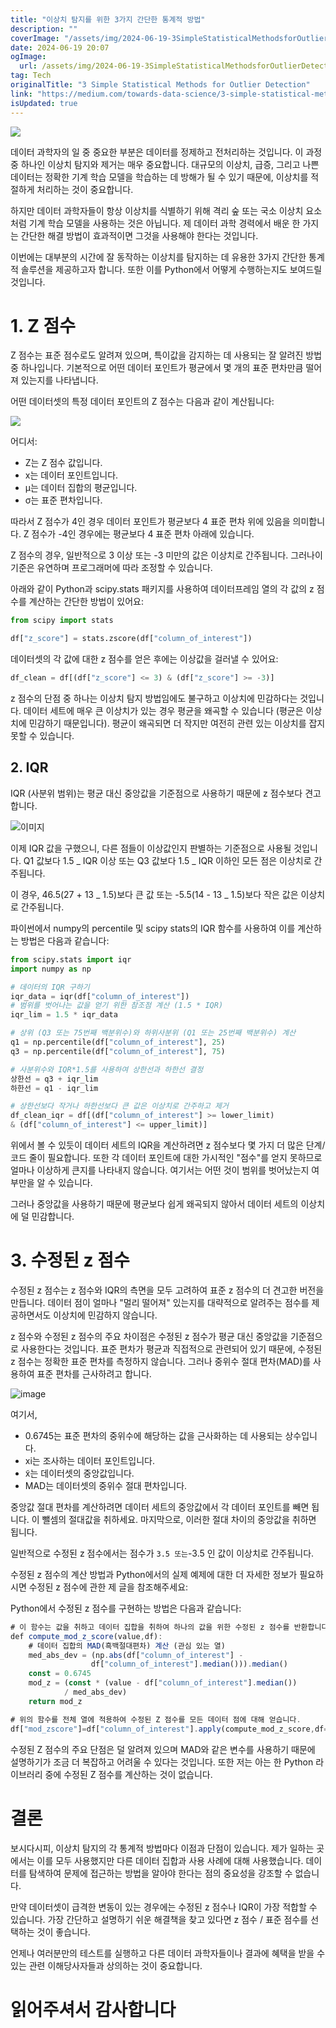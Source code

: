 ```yaml
---
title: "이상치 탐지를 위한 3가지 간단한 통계적 방법"
description: ""
coverImage: "/assets/img/2024-06-19-3SimpleStatisticalMethodsforOutlierDetection_0.png"
date: 2024-06-19 20:07
ogImage:
  url: /assets/img/2024-06-19-3SimpleStatisticalMethodsforOutlierDetection_0.png
tag: Tech
originalTitle: "3 Simple Statistical Methods for Outlier Detection"
link: "https://medium.com/towards-data-science/3-simple-statistical-methods-for-outlier-detection-db762e86cd9d"
isUpdated: true
---
```


<img src="/assets/img/2024-06-19-3SimpleStatisticalMethodsforOutlierDetection_0.png" />

데이터 과학자의 일 중 중요한 부분은 데이터를 정제하고 전처리하는 것입니다. 이 과정 중 하나인 이상치 탐지와 제거는 매우 중요합니다. 대규모의 이상치, 급증, 그리고 나쁜 데이터는 정확한 기계 학습 모델을 학습하는 데 방해가 될 수 있기 때문에, 이상치를 적절하게 처리하는 것이 중요합니다.

하지만 데이터 과학자들이 항상 이상치를 식별하기 위해 격리 숲 또는 국소 이상치 요소처럼 기계 학습 모델을 사용하는 것은 아닙니다. 제 데이터 과학 경력에서 배운 한 가지는 간단한 해결 방법이 효과적이면 그것을 사용해야 한다는 것입니다.

이번에는 대부분의 시간에 잘 동작하는 이상치를 탐지하는 데 유용한 3가지 간단한 통계적 솔루션을 제공하고자 합니다. 또한 이를 Python에서 어떻게 수행하는지도 보여드릴 것입니다.

<!-- cozy-coder - 수평 -->

<ins class="adsbygoogle"
     style="display:block"
     data-ad-client="ca-pub-4877378276818686"
     data-ad-slot="1107185301"
     data-ad-format="auto"
     data-full-width-responsive="true"></ins>

<script>
     (adsbygoogle = window.adsbygoogle || []).push({});
</script>

# 1. Z 점수

Z 점수는 표준 점수로도 알려져 있으며, 특이값을 감지하는 데 사용되는 잘 알려진 방법 중 하나입니다. 기본적으로 어떤 데이터 포인트가 평균에서 몇 개의 표준 편차만큼 떨어져 있는지를 나타냅니다.

어떤 데이터셋의 특정 데이터 포인트의 Z 점수는 다음과 같이 계산됩니다:

![](/assets/img/2024-06-19-3SimpleStatisticalMethodsforOutlierDetection_1.png)

<!-- cozy-coder - 수평 -->

<ins class="adsbygoogle"
     style="display:block"
     data-ad-client="ca-pub-4877378276818686"
     data-ad-slot="1107185301"
     data-ad-format="auto"
     data-full-width-responsive="true"></ins>

<script>
     (adsbygoogle = window.adsbygoogle || []).push({});
</script>

어디서:

- Z는 Z 점수 값입니다.
- x는 데이터 포인트입니다.
- μ는 데이터 집합의 평균입니다.
- σ는 표준 편차입니다.

따라서 Z 점수가 4인 경우 데이터 포인트가 평균보다 4 표준 편차 위에 있음을 의미합니다. Z 점수가 -4인 경우에는 평균보다 4 표준 편차 아래에 있습니다.

Z 점수의 경우, 일반적으로 3 이상 또는 -3 미만의 값은 이상치로 간주됩니다. 그러나이 기준은 유연하며 프로그래머에 따라 조정할 수 있습니다.

<!-- cozy-coder - 수평 -->

<ins class="adsbygoogle"
     style="display:block"
     data-ad-client="ca-pub-4877378276818686"
     data-ad-slot="1107185301"
     data-ad-format="auto"
     data-full-width-responsive="true"></ins>

<script>
     (adsbygoogle = window.adsbygoogle || []).push({});
</script>

아래와 같이 Python과 scipy.stats 패키지를 사용하여 데이터프레임 열의 각 값의 z 점수를 계산하는 간단한 방법이 있어요:

```python
from scipy import stats

df["z_score"] = stats.zscore(df["column_of_interest"])
```

데이터셋의 각 값에 대한 z 점수를 얻은 후에는 이상값을 걸러낼 수 있어요:

```python
df_clean = df[(df["z_score"] <= 3) & (df["z_score"] >= -3)]
```

<!-- cozy-coder - 수평 -->

<ins class="adsbygoogle"
     style="display:block"
     data-ad-client="ca-pub-4877378276818686"
     data-ad-slot="1107185301"
     data-ad-format="auto"
     data-full-width-responsive="true"></ins>

<script>
     (adsbygoogle = window.adsbygoogle || []).push({});
</script>

z 점수의 단점 중 하나는 이상치 탐지 방법임에도 불구하고 이상치에 민감하다는 것입니다. 데이터 세트에 매우 큰 이상치가 있는 경우 평균을 왜곡할 수 있습니다 (평균은 이상치에 민감하기 때문입니다). 평균이 왜곡되면 더 작지만 여전히 관련 있는 이상치를 잡지 못할 수 있습니다.

## 2. IQR

IQR (사분위 범위)는 평균 대신 중앙값을 기준점으로 사용하기 때문에 z 점수보다 견고합니다.

![이미지](/assets/img/2024-06-19-3SimpleStatisticalMethodsforOutlierDetection_2.png)

<!-- cozy-coder - 수평 -->

<ins class="adsbygoogle"
     style="display:block"
     data-ad-client="ca-pub-4877378276818686"
     data-ad-slot="1107185301"
     data-ad-format="auto"
     data-full-width-responsive="true"></ins>

<script>
     (adsbygoogle = window.adsbygoogle || []).push({});
</script>

이제 IQR 값을 구했으니, 다른 점들이 이상값인지 판별하는 기준점으로 사용될 것입니다. Q1 값보다 1.5 _ IQR 이상 또는 Q3 값보다 1.5 _ IQR 이하인 모든 점은 이상치로 간주됩니다.

이 경우, 46.5(27 + 13 _ 1.5)보다 큰 값 또는 -5.5(14 - 13 _ 1.5)보다 작은 값은 이상치로 간주됩니다.

파이썬에서 numpy의 percentile 및 scipy stats의 IQR 함수를 사용하여 이를 계산하는 방법은 다음과 같습니다:

```python
from scipy.stats import iqr
import numpy as np

# 데이터의 IQR 구하기
iqr_data = iqr(df["column_of_interest"])
# 범위를 벗어나는 값을 얻기 위한 참조점 계산 (1.5 * IQR)
iqr_lim = 1.5 * iqr_data

# 상위 (Q3 또는 75번째 백분위수)와 하위사분위 (Q1 또는 25번째 백분위수) 계산
q1 = np.percentile(df["column_of_interest"], 25)
q3 = np.percentile(df["column_of_interest"], 75)

# 사분위수와 IQR*1.5를 사용하여 상한선과 하한선 결정
상한선 = q3 + iqr_lim
하한선 = q1 - iqr_lim

# 상한선보다 작거나 하한선보다 큰 값은 이상치로 간주하고 제거
df_clean_iqr = df[(df["column_of_interest"] >= lower_limit)
& (df["column_of_interest"] <= upper_limit)]
```

<!-- cozy-coder - 수평 -->

<ins class="adsbygoogle"
     style="display:block"
     data-ad-client="ca-pub-4877378276818686"
     data-ad-slot="1107185301"
     data-ad-format="auto"
     data-full-width-responsive="true"></ins>

<script>
     (adsbygoogle = window.adsbygoogle || []).push({});
</script>

위에서 볼 수 있듯이 데이터 세트의 IQR을 계산하려면 z 점수보다 몇 가지 더 많은 단계/코드 줄이 필요합니다. 또한 각 데이터 포인트에 대한 가시적인 "점수"를 얻지 못하므로 얼마나 이상하게 큰지를 나타내지 않습니다. 여기서는 어떤 것이 범위를 벗어났는지 여부만을 알 수 있습니다.

그러나 중앙값을 사용하기 때문에 평균보다 쉽게 왜곡되지 않아서 데이터 세트의 이상치에 덜 민감합니다.

# 3. 수정된 z 점수

수정된 z 점수는 z 점수와 IQR의 측면을 모두 고려하여 표준 z 점수의 더 견고한 버전을 만듭니다. 데이터 점이 얼마나 "멀리 떨어져" 있는지를 대략적으로 알려주는 점수를 제공하면서도 이상치에 민감하지 않습니다.

<!-- cozy-coder - 수평 -->

<ins class="adsbygoogle"
     style="display:block"
     data-ad-client="ca-pub-4877378276818686"
     data-ad-slot="1107185301"
     data-ad-format="auto"
     data-full-width-responsive="true"></ins>

<script>
     (adsbygoogle = window.adsbygoogle || []).push({});
</script>

z 점수와 수정된 z 점수의 주요 차이점은 수정된 z 점수가 평균 대신 중앙값을 기준점으로 사용한다는 것입니다. 표준 편차가 평균과 직접적으로 관련되어 있기 때문에, 수정된 z 점수는 정확한 표준 편차를 측정하지 않습니다. 그러나 중위수 절대 편차(MAD)를 사용하여 표준 편차를 근사하려고 합니다.

![image](/assets/img/2024-06-19-3SimpleStatisticalMethodsforOutlierDetection_3.png)

여기서,

- 0.6745는 표준 편차의 중위수에 해당하는 값을 근사화하는 데 사용되는 상수입니다.
- xi는 조사하는 데이터 포인트입니다.
- x͂는 데이터셋의 중앙값입니다.
- MAD는 데이터셋의 중위수 절대 편차입니다.

<!-- cozy-coder - 수평 -->

<ins class="adsbygoogle"
     style="display:block"
     data-ad-client="ca-pub-4877378276818686"
     data-ad-slot="1107185301"
     data-ad-format="auto"
     data-full-width-responsive="true"></ins>

<script>
     (adsbygoogle = window.adsbygoogle || []).push({});
</script>

중앙값 절대 편차를 계산하려면 데이터 세트의 중앙값에서 각 데이터 포인트를 빼면 됩니다. 이 뺄셈의 절대값을 취하세요. 마지막으로, 이러한 절대 차이의 중앙값을 취하면 됩니다.

일반적으로 수정된 z 점수에서는 점수가 `3.5 또는`-3.5 인 값이 이상치로 간주됩니다.

수정된 z 점수의 계산 방법과 Python에서의 실제 예제에 대한 더 자세한 정보가 필요하시면 수정된 z 점수에 관한 제 글을 참조해주세요:

Python에서 수정된 z 점수를 구현하는 방법은 다음과 같습니다:

<!-- cozy-coder - 수평 -->

<ins class="adsbygoogle"
     style="display:block"
     data-ad-client="ca-pub-4877378276818686"
     data-ad-slot="1107185301"
     data-ad-format="auto"
     data-full-width-responsive="true"></ins>

<script>
     (adsbygoogle = window.adsbygoogle || []).push({});
</script>

```js
# 이 함수는 값을 취하고 데이터 집합을 취하여 하나의 값을 위한 수정된 z 점수를 반환합니다.
def compute_mod_z_score(value,df):
    # 데이터 집합의 MAD(흑백절대편차) 계산 (관심 있는 열)
    med_abs_dev = (np.abs(df["column_of_interest"] -
                  df["column_of_interest"].median())).median()
    const = 0.6745
    mod_z = (const * (value - df["column_of_interest"].median())
            / med_abs_dev)
    return mod_z

# 위의 함수를 전체 열에 적용하여 수정된 Z 점수를 모든 데이터 점에 대해 얻습니다.
df["mod_zscore"]=df["column_of_interest"].apply(compute_mod_z_score,df=df)
```

수정된 Z 점수의 주요 단점은 덜 알려져 있으며 MAD와 같은 변수를 사용하기 때문에 설명하기가 조금 더 복잡하고 어려울 수 있다는 것입니다. 또한 저는 아는 한 Python 라이브러리 중에 수정된 Z 점수를 계산하는 것이 없습니다.

# 결론

보시다시피, 이상치 탐지의 각 통계적 방법마다 이점과 단점이 있습니다. 제가 일하는 곳에서는 이를 모두 사용했지만 다른 데이터 집합과 사용 사례에 대해 사용했습니다. 데이터를 탐색하여 문제에 접근하는 방법을 알아야 한다는 점의 중요성을 강조할 수 없습니다.

<!-- cozy-coder - 수평 -->

<ins class="adsbygoogle"
     style="display:block"
     data-ad-client="ca-pub-4877378276818686"
     data-ad-slot="1107185301"
     data-ad-format="auto"
     data-full-width-responsive="true"></ins>

<script>
     (adsbygoogle = window.adsbygoogle || []).push({});
</script>

만약 데이터셋이 급격한 변동이 있는 경우에는 수정된 z 점수나 IQR이 가장 적합할 수 있습니다. 가장 간단하고 설명하기 쉬운 해결책을 찾고 있다면 z 점수 / 표준 점수를 선택하는 것이 좋습니다.

언제나 여러분만의 테스트를 실행하고 다른 데이터 과학자들이나 결과에 혜택을 받을 수 있는 관련 이해당사자들과 상의하는 것이 중요합니다.

# 읽어주셔서 감사합니다
